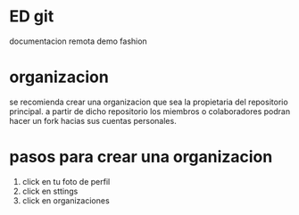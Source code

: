 # ED git
documentacion remota demo fashion

# organizacion
se recomienda crear una organizacion que sea la propietaria del repositorio
principal. a partir de dicho repositorio los miembros o colaboradores podran
hacer un fork hacias sus cuentas personales.

# pasos para crear una organizacion

1. click en tu foto de perfil
2. click en sttings
3. click en organizaciones
